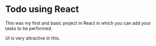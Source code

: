 # Todo using React

This was my first and basic project in React in which you can add your tasks to be performed.

UI is very attractive in this.
























